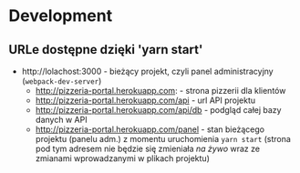 # Development

## URLe dostępne dzięki 'yarn start'

- http://lolachost:3000 - bieżący projekt, czyli panel administracyjny (`webpack-dev-server`)
  - http://pizzeria-portal.herokuapp.com: - strona pizzerii dla klientów
  - http://pizzeria-portal.herokuapp.com/api - url API projektu
  - http://pizzeria-portal.herokuapp.com/api/db - podgląd całej bazy danych w API
  - http://pizzeria-portal.herokuapp.com/panel - stan bieżącego projektu (panelu adm.) z momentu uruchomienia `yarn start` (strona pod tym adresem nie będzie się zmieniała *na żywo* wraz ze zmianami wprowadzanymi w plikach projektu)

